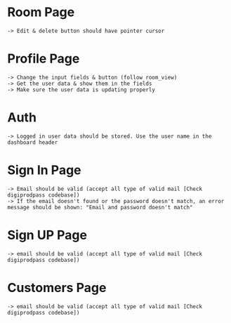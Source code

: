 # Room Page
    -> Edit & delete button should have pointer cursor


# Profile Page
    -> Change the input fields & button (follow room_view)
    -> Get the user data & show them in the fields
    -> Make sure the user data is updating properly


# Auth
    -> Logged in user data should be stored. Use the user name in the dashboard header


# Sign In Page
    -> Email should be valid (accept all type of valid mail [Check digiprodpass codebase])
    -> If the email doesn't found or the password doesn't match, an error message should be shown: "Email and password doesn't match"


# Sign UP Page
    -> email should be valid (accept all type of valid mail [Check digiprodpass codebase])


# Customers Page
    -> email should be valid (accept all type of valid mail [Check digiprodpass codebase])
